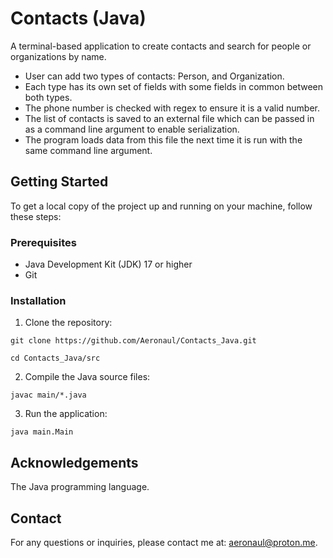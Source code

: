 # Contacts (Java)

A terminal-based application to create contacts and search for people or organizations by name.

* User can add two types of contacts: Person, and Organization. 
* Each type has its own set of fields with some fields in common between both types. 
* The phone number is checked with regex to ensure it is a valid number. 
* The list of contacts is saved to an external file which can be passed in as a command line argument to enable serialization.
* The program loads data from this file the next time it is run with the same command line argument.

## Getting Started
To get a local copy of the project up and running on your machine, follow these steps:

### Prerequisites
- Java Development Kit (JDK) 17 or higher
- Git

### Installation
1. Clone the repository:
```
git clone https://github.com/Aeronaul/Contacts_Java.git
```
```
cd Contacts_Java/src
```
2. Compile the Java source files:
```
javac main/*.java
```
3. Run the application:
```
java main.Main
```

## Acknowledgements
The Java programming language.

## Contact
For any questions or inquiries, please contact me at: aeronaul@proton.me.
